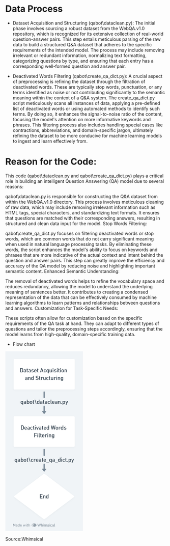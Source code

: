 # Data Process
- Dataset Acquisition and Structuring (qabot\dataclean.py): The initial phase involves sourcing a robust dataset from the WebQA.v1.0 repository, which is recognized for its extensive collection of real-world question-answer pairs. This step entails meticulous parsing of the raw data to build a structured Q&A dataset that adheres to the specific requirements of the intended model. The process may include removing irrelevant or redundant information, normalizing text formatting, categorizing questions by type, and ensuring that each entry has a corresponding well-formed question and answer pair.

- Deactivated Words Filtering (qabot\create_qa_dict.py): A crucial aspect of preprocessing is refining the dataset through the filtration of deactivated words. These are typically stop words, punctuation, or any terms identified as noise or not contributing significantly to the semantic meaning within the context of a Q&A system. The create_qa_dict.py script meticulously scans all instances of data, applying a pre-defined list of deactivated words or using automated methods to identify such terms. By doing so, it enhances the signal-to-noise ratio of the content, focusing the model's attention on more informative keywords and phrases. This filtering process also includes handling special cases like contractions, abbreviations, and domain-specific jargon, ultimately refining the dataset to be more conducive for machine learning models to ingest and learn effectively from.
# Reason for the Code:
This code (qabot\dataclean.py and qabot\create_qa_dict.py) plays a critical role in building an intelligent Question Answering (QA) model due to several reasons:

qabot\dataclean.py is responsible for constructing the Q&A dataset from within the WebQA.v1.0 directory. This process involves meticulous cleaning of raw data, which may include removing irrelevant information such as HTML tags, special characters, and standardizing text formats. It ensures that questions are matched with their corresponding answers, resulting in structured and clean data input for the model.
Stop Words Filtering:

qabot\create_qa_dict.py focuses on filtering deactivated words or stop words, which are common words that do not carry significant meaning when used in natural language processing tasks. By eliminating these words, the script enhances the model's ability to focus on keywords and phrases that are more indicative of the actual context and intent behind the question and answer pairs. This step can greatly improve the efficiency and accuracy of the QA model by reducing noise and highlighting important semantic content.
Enhanced Semantic Understanding:

The removal of deactivated words helps to refine the vocabulary space and reduces redundancy, allowing the model to understand the underlying meaning of sentences better. It contributes to creating a condensed representation of the data that can be effectively consumed by machine learning algorithms to learn patterns and relationships between questions and answers.
Customization for Task-Specific Needs:

These scripts often allow for customization based on the specific requirements of the QA task at hand. They can adapt to different types of questions and tailor the preprocessing steps accordingly, ensuring that the model learns from high-quality, domain-specific training data.

- Flow chart

<img src="data_process.png" alt="Flow chart">

Source:Whimsical

